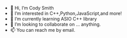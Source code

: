 - 👋 Hi, I’m Cody Smith
- 👀 I’m interested in C++,Python,JavaScript,and more!
- 🌱 I’m currently learning ASIO C++ library
- 💞️ I’m looking to collaborate on ... anything.
- 📫 You can reach me by email.

<!---
csmithit/csmithit is a ✨ special ✨ repository because its `README.md` (this file) appears on your GitHub profile.
You can click the Preview link to take a look at your changes.
--->
